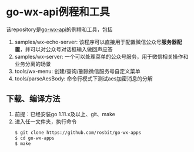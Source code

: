 # go-wx-api例程和工具

该repository是[go-wx-api](https://github.com/rosbit/go-wx-api)的例程和工具，包括
 1. samples/wx-echo-server: 该程序可以直接用于配置微信公众号**服务器配置**，并可以对公众号对话框输入做回声应答
 1. samples/wx-server: 一个可以处理菜单的公众号服务，用于微信相关操作和业务分离的场景
 1. tools/wx-menu: 创建/查询/删除微信服务号自定义菜单
 1. tools/parseAesBody: 命令行模式下测试aes加密消息的分解

## 下载、编译方法

 1. 前提：已经安装go 1.11.x及以上、git、make
 2. 进入任一文件夹，执行命令
    ```bash
    $ git clone https://github.com/rosbit/go-wx-apps
    $ cd go-wx-apps
    $ make
    ```
